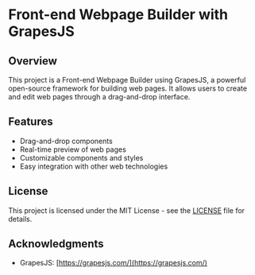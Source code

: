 # Front-end Webpage Builder with GrapesJS

## Overview

This project is a Front-end Webpage Builder using GrapesJS, a powerful open-source framework for building web pages. It allows users to create and edit web pages through a drag-and-drop interface.

## Features

- Drag-and-drop components
- Real-time preview of web pages
- Customizable components and styles
- Easy integration with other web technologies

## License

This project is licensed under the MIT License - see the [LICENSE](LICENSE) file for details.

## Acknowledgments

- GrapesJS: [https://grapesjs.com/](https://grapesjs.com/)
